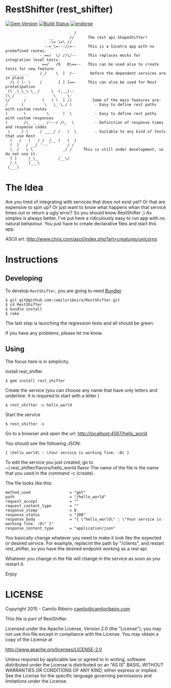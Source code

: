 # RestShifter (rest_shifter)

[![Gem Version](https://badge.fury.io/rb/rest_shifter.png)](https://rubygems.org/gems/rest_shifter)
[![Build Status](https://secure.travis-ci.org/camiloribeiro/RestShifter.png)](http://travis-ci.org/camiloribeiro/RestShifter)
[![endorse](https://api.coderwall.com/camiloribeiro/endorsecount.png)](https://coderwall.com/camiloribeiro)


                                  /
                       __       //      The rest api ShapeShifter!
                       -\= \=\ //       
                     --=_\=---//=--     This is a Sinatra app with no predefined routes. 
                   -_==/  \/ //\/--     This replaces mocks for integration level tests.
                    ==/   /O   O\==--   This can be used also to create tests for new feature
       _ _ _ _     /_/    \  ]  /--      before the dependent services are in place
      /\ ( (- \    /       ] ] ]==-     This can also be used for Rest prototipation
     (\ _\_\_\-\__/     \  (,_,)-- 
    (\_/                 \     \-        
    \/      /       (   ( \  ] /)         Some of the main features are:
    /      (         \   \_ \./ )          - Easy to define rest paths with custom routes
    (       \         \      )  \          - Easy to define rest paths with custom responses
    (       /\_ _ _ _ /---/ /\_  \         - Definition of response times and response codes
     \     / \     / ____/ /   \  \        - Suitable to any kind of tests that use Rest
      (   /   )   / /  /__ )   (  ) 
      (  )   / __/ '---`       / /
      \  /   \ \             _/ /     This is still under development, so do not use it.
      ] ]     )_\_         /__\/       
      /_\     ]___\                     
     (___)                     



The Idea
=======

Are you tired of integrating with services that does not exist yet? Or that are expensive to spin up? Or just want to know what happens whan that service times out or return a ugly error? So you should know RestShifter :)
As simples is always better, I've put here a ridiculously easy to run app with no natural behaviour. You just have to create declarative files and start this app.

ASCII art: http://www.chris.com/ascii/index.php?art=creatures/unicorns


Instructions
==========

Developing
----------
To develop `RestShifter`, you are going to need [Bundler][1] 

    $ git git@github.com:camiloribeiro/RestShifter.git
    $ cd RestShifter
    $ bundle install
    $ rake

The last step is launching the regression tests and all should be green.

If you have any problems, please let me know.

[1]: http://gembundler.com

Using
-----

The focus here is in simplicity.

Install rest_shifter

    $ gem install rest_shifter

Create the service (you can choose any name that have only letters and underline. It is required to start with a letter )

    $ rest_shifter -c hello_world

Start the service

    $ rest_shifter -s

Go to a browser and open the url: [http://localhost:4567/hello_world](http://localhost:4567/hello_world)

You should see the following JSON:

    { \hello_world\ : \Your service is working fine. :D\ }

To edit the service you just created, go to ~/.rest_shifter/flavors/hello_world.flavor 
The name of the file is the name that you used in the command -c (create).

The file looks like this:

    method_used                 = "get"
    path                        = "/hello_world"
    request_accept              = ""
    request_content_type        = ""
    response_sleep              = 0
    response_status             = "200"
    response_body               = "{ \"hello_world\" : \"Your service is working fine. :D\" }"
    response_content_type       = "application/json"

You basically change whatever you need to make it look like the expected or desired service. For example, replacint the path by "/clients", and restart rest_shifter, so you have the desired endpoint working as a rest api.

Whatever you change in the file will change in the service as soon as you restart it.

Enjoy

LICENSE
=======

Copyright 2015 - Camilo Ribeiro camilo@camiloribeiro.com

This file is part of RestShifter.

Licensed under the Apache License, Version 2.0 (the "License"); you may not use this file except in compliance with the License. You may obtain a copy of the License at

http://www.apache.org/licenses/LICENSE-2.0

Unless required by applicable law or agreed to in writing, software distributed under the License is distributed on an "AS IS" BASIS, WITHOUT WARRANTIES OR CONDITIONS OF ANY KIND, either express or implied. See the License for the specific language governing permissions and limitations under the License.
